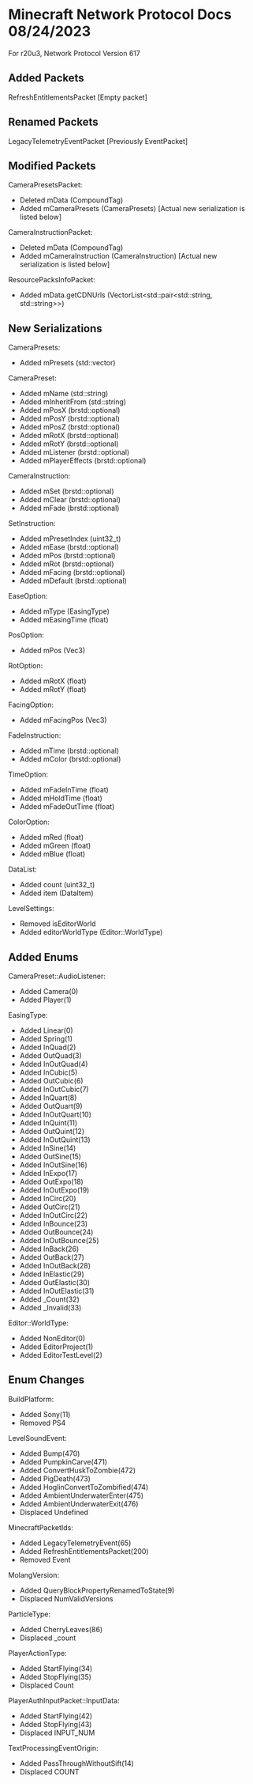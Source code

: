 # Minecraft Network Protocol Docs 08/24/2023
For r20u3, Network Protocol Version 617

## Added Packets

RefreshEntitlementsPacket [Empty packet]

## Renamed Packets

LegacyTelemetryEventPacket [Previously EventPacket]

## Modified Packets

CameraPresetsPacket:
* Deleted mData (CompoundTag)
* Added mCameraPresets (CameraPresets) [Actual new serialization is listed below]

CameraInstructionPacket:
* Deleted mData (CompoundTag)
* Added mCameraInstruction (CameraInstruction) [Actual new serialization is listed below]

ResourcePacksInfoPacket:
* Added mData.getCDNUrls (VectorList<std::pair<std::string, std::string>>)

## New Serializations

CameraPresets:
* Added mPresets (std::vector<CameraPreset>)

CameraPreset:
* Added mName (std::string)
* Added mInheritFrom (std::string)
* Added mPosX (brstd::optional<float>)
* Added mPosY (brstd::optional<float>)
* Added mPosZ (brstd::optional<float>)
* Added mRotX (brstd::optional<float>)
* Added mRotY (brstd::optional<float>)
* Added mListener (brstd::optional<AudioListener>)
* Added mPlayerEffects (brstd::optional<bool>)

CameraInstruction:
* Added mSet (brstd::optional<SetInstruction>)
* Added mClear (brstd::optional<bool>)
* Added mFade (brstd::optional<FadeInstruction>)

SetInstruction:
* Added mPresetIndex (uint32_t)
* Added mEase (brstd::optional<EaseOption>)
* Added mPos (brstd::optional<PosOption>)
* Added mRot (brstd::optional<RotOption>)
* Added mFacing (brstd::optional<FacingOption>)
* Added mDefault (brstd::optional<bool>)

EaseOption:
* Added mType (EasingType)
* Added mEasingTime (float) 

PosOption:
* Added mPos (Vec3)

RotOption:
* Added mRotX (float)
* Added mRotY (float)

FacingOption:
* Added mFacingPos (Vec3)

FadeInstruction:
* Added mTime (brstd::optional<TimeOption>)
* Added mColor (brstd::optional<ColorOption>)

TimeOption:
* Added mFadeInTime (float)
* Added mHoldTime (float)
* Added mFadeOutTime (float)

ColorOption:
* Added mRed (float)
* Added mGreen (float)
* Added mBlue (float)

DataList:
* Added count (uint32_t)
* Added item (DataItem)

LevelSettings:
* Removed isEditorWorld
* Added editorWorldType (Editor::WorldType)

## Added Enums

CameraPreset::AudioListener:
* Added Camera(0)
* Added Player(1)

EasingType:
* Added Linear(0)
* Added Spring(1)
* Added InQuad(2)
* Added OutQuad(3)
* Added InOutQuad(4)
* Added InCubic(5)
* Added OutCubic(6)
* Added InOutCubic(7)
* Added InQuart(8)
* Added OutQuart(9)
* Added InOutQuart(10)
* Added InQuint(11)
* Added OutQuint(12)
* Added InOutQuint(13)
* Added InSine(14)
* Added OutSine(15)
* Added InOutSine(16)
* Added InExpo(17)
* Added OutExpo(18)
* Added InOutExpo(19)
* Added InCirc(20)
* Added OutCirc(21)
* Added InOutCirc(22)
* Added InBounce(23)
* Added OutBounce(24)
* Added InOutBounce(25)
* Added InBack(26)
* Added OutBack(27)
* Added InOutBack(28)
* Added InElastic(29)
* Added OutElastic(30)
* Added InOutElastic(31)
* Added _Count(32)
* Added _Invalid(33)

Editor::WorldType:
* Added NonEditor(0)
* Added EditorProject(1)
* Added EditorTestLevel(2)


## Enum Changes

BuildPlatform:
* Added Sony(11)
* Removed PS4

LevelSoundEvent:
* Added Bump(470)
* Added PumpkinCarve(471)
* Added ConvertHuskToZombie(472)
* Added PigDeath(473)
* Added HoglinConvertToZombified(474)
* Added AmbientUnderwaterEnter(475)
* Added AmbientUnderwaterExit(476)
* Displaced Undefined

MinecraftPacketIds:
* Added LegacyTelemetryEvent(65)
* Added RefreshEntitlementsPacket(200)
* Removed Event

MolangVersion:
* Added QueryBlockPropertyRenamedToState(9)
* Displaced NumValidVersions

ParticleType:
* Added CherryLeaves(86)
* Displaced _count

PlayerActionType:
* Added StartFlying(34)
* Added StopFlying(35)
* Displaced Count

PlayerAuthInputPacket::InputData:
* Added StartFlying(42)
* Added StopFlying(43)
* Displaced INPUT_NUM

TextProcessingEventOrigin:
* Added PassThroughWithoutSift(14)
* Displaced COUNT
